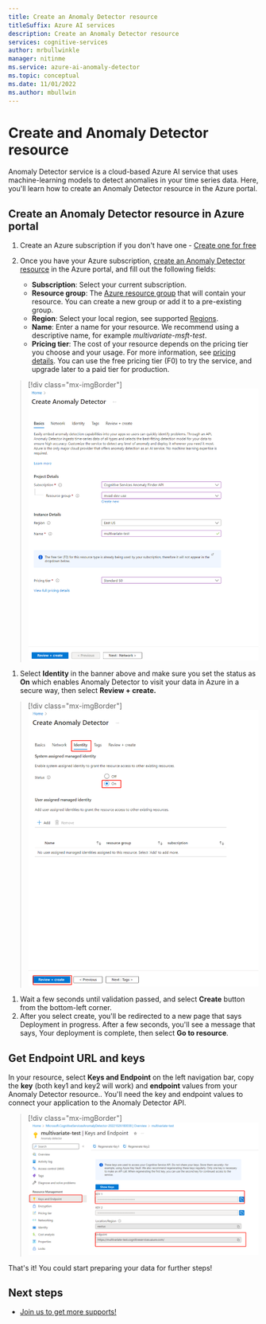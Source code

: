 ```yaml
---
title: Create an Anomaly Detector resource
titleSuffix: Azure AI services
description: Create an Anomaly Detector resource
services: cognitive-services
author: mrbullwinkle    
manager: nitinme
ms.service: azure-ai-anomaly-detector
ms.topic: conceptual
ms.date: 11/01/2022
ms.author: mbullwin
---
```



# Create and Anomaly Detector resource

Anomaly Detector service is a cloud-based Azure AI service that uses machine-learning models to detect anomalies in your time series data. Here, you'll learn how to create an Anomaly Detector resource in the Azure portal.

## Create an Anomaly Detector resource in Azure portal

1. Create an Azure subscription if you don't have one - [Create one for free](https://azure.microsoft.com/free/cognitive-services)
1. Once you have your Azure subscription, [create an Anomaly Detector resource](https://portal.azure.com/#create/Microsoft.CognitiveServicesAnomalyDetector) in the Azure portal, and fill out the following fields:

    - **Subscription**: Select your current subscription.
    - **Resource group**: The [Azure resource group](/azure/cloud-adoption-framework/govern/resource-consistency/resource-access-management#what-is-an-azure-resource-group) that will contain your resource. You can create a new group or add it to a pre-existing group.
    - **Region**: Select your local region, see supported [Regions](../regions.md).
    - **Name**: Enter a name for your resource. We recommend using a descriptive name, for example *multivariate-msft-test*.
    - **Pricing tier**: The cost of your resource depends on the pricing tier you choose and your usage. For more information, see [pricing details](https://azure.microsoft.com/pricing/details/cognitive-services/anomaly-detector/). You can use the free pricing tier (F0) to try the service, and upgrade later to a paid tier for production.

> [!div class="mx-imgBorder"]
> ![Screenshot of create a resource user experience](../media/create-resource/create-resource.png)

1. Select **Identity** in the banner above and make sure you set the status as **On** which enables Anomaly Detector to visit your data in Azure in a secure way, then select **Review + create.**

> [!div class="mx-imgBorder"]
> ![Screenshot of enable managed identity](../media/create-resource/enable-managed-identity.png)

1. Wait a few seconds until validation passed, and select **Create** button from the bottom-left corner.
1. After you select create, you'll be redirected to a new page that says Deployment in progress. After a few seconds, you'll see a message that says, Your deployment is complete, then select **Go to resource**.

## Get Endpoint URL and keys

In your resource, select **Keys and Endpoint** on the left navigation bar, copy the **key** (both key1 and key2 will work) and **endpoint** values from your Anomaly Detector resource.. You'll need the key and endpoint values to connect your application to the Anomaly Detector API.

> [!div class="mx-imgBorder"]
> ![Screenshot of copy key and endpoint user experience](../media/create-resource/copy-key-endpoint.png)

That's it! You could start preparing your data for further steps!

## Next steps

* [Join us to get more supports!](https://aka.ms/adadvisorsjoin)
